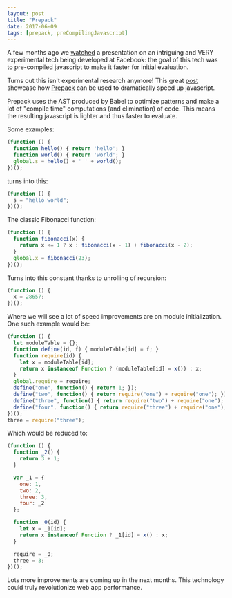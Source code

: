 ```yaml
---
layout: post
title: "Prepack"
date: 2017-06-09
tags: [prepack, preCompilingJavascript]
---
```


A few months ago we [watched](https://www.youtube.com/watch?v=xbZzahWakGs) a presentation on an intriguing and VERY experimental tech being developed at Facebook: the goal of this tech was to pre-compiled javascript to make it faster for initial evaluation.

Turns out this isn't experimental research anymore! This great [post](https://hackernoon.com/facebooks-prepack-the-next-killer-in-the-javascript-zone-d932556ffd8c) showcase how [Prepack](https://prepack.io/) can be used to dramatically speed up javascript.

Prepack uses the AST produced by Babel to optimize patterns and make a lot of "compile time" computations (and elimination) of code. This means the resulting javascript is lighter and thus faster to evaluate.

Some examples:

```javascript
(function () {
  function hello() { return 'hello'; }
  function world() { return 'world'; }
  global.s = hello() + ' ' + world();
})();
```

turns into this:

```javascript
(function () {
  s = "hello world";
})();
```

The classic Fibonacci function:

```javascript
(function () {
  function fibonacci(x) {
    return x <= 1 ? x : fibonacci(x - 1) + fibonacci(x - 2);
  }
  global.x = fibonacci(23);
})();
```

Turns into this constant thanks to unrolling of recursion:

```javascript
(function () {
  x = 28657;
})();
```

Where we will see a lot of speed improvements are on module initialization. One such example would be:

```javascript
(function () {
  let moduleTable = {};
  function define(id, f) { moduleTable[id] = f; }
  function require(id) {
    let x = moduleTable[id];
    return x instanceof Function ? (moduleTable[id] = x()) : x;
  }
  global.require = require;
  define("one", function() { return 1; });
  define("two", function() { return require("one") + require("one"); });
  define("three", function() { return require("two") + require("one"); });
  define("four", function() { return require("three") + require("one"); });
})();
three = require("three");
```

Which would be reduced to:

```javascript
(function () {
  function _2() {
    return 3 + 1;
  }

  var _1 = {
    one: 1,
    two: 2,
    three: 3,
    four: _2
  };

  function _0(id) {
    let x = _1[id];
    return x instanceof Function ? _1[id] = x() : x;
  }

  require = _0;
  three = 3;
})();
```

Lots more improvements are coming up in the next months. This technology could truly revolutionize web app performance.